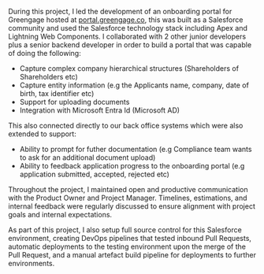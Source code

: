 During this project, I led the development of an onboarding portal for Greengage hosted at [portal.greengage.co](https://portal.greengage.co), this was built as a Salesforce community and used the Salesforce technology stack including Apex and Lightning Web Components. I collaborated with 2 other junior developers plus a senior backend developer in order to build a portal that was capable of doing the following:

- Capture complex company hierarchical structures (Shareholders of Shareholders etc)
- Capture entity information (e.g the Applicants name, company, date of birth, tax identifier etc)
- Support for uploading documents
- Integration with Microsoft Entra Id (Microsoft AD)

This also connected directly to our back office systems which were also extended to support:

- Ability to prompt for futher documentation (e.g Compliance team wants to ask for an additional document upload)
- Ability to feedback application progress to the onboarding portal (e.g application submitted, accepted, rejected etc)

Throughout the project, I maintained open and productive communication with the Product Owner and Project Manager. Timelines, estimations, and internal feedback were regularly discussed to ensure alignment with project goals and internal expectations.

As part of this project, I also setup full source control for this Salesforce environment, creating DevOps pipelines that tested inbound Pull Requests, automatic deployments to the testing environment upon the merge of the Pull Request, and a manual artefact build pipeline for deployments to further environments.